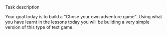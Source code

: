 Task description

Your goal today is to build a "Chose your own adventure game". Using what you have learnt in the lessons today you will be building a very simple version of this type of text game.
